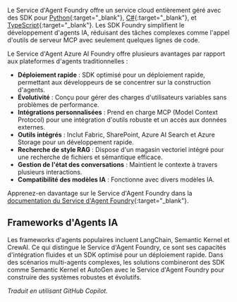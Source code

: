Le Service d'Agent Foundry offre un service cloud entièrement géré avec des SDK pour [Python](https://learn.microsoft.com/azure/ai-services/agents/quickstart?pivots=programming-language-python-azure){:target="_blank"}, [C#](https://learn.microsoft.com/azure/ai-services/agents/quickstart?pivots=programming-language-csharp){:target="_blank"}, et [TypeScript](https://learn.microsoft.com/azure/ai-foundry/agents/quickstart?pivots=programming-language-typescript){:target="_blank"}. Les SDK Foundry simplifient le développement d'agents IA, réduisant des tâches complexes comme l'appel d'outils de serveur MCP avec seulement quelques lignes de code.

Le Service d'Agent Azure AI Foundry offre plusieurs avantages par rapport aux plateformes d'agents traditionnelles :

- **Déploiement rapide** : SDK optimisé pour un déploiement rapide, permettant aux développeurs de se concentrer sur la construction d'agents.
- **Évolutivité** : Conçu pour gérer des charges d'utilisateurs variables sans problèmes de performance.
- **Intégrations personnalisées** : Prend en charge MCP (Model Context Protocol) pour une intégration d'outils robuste et un accès aux données externes.
- **Outils intégrés** : Inclut Fabric, SharePoint, Azure AI Search et Azure Storage pour un développement rapide.
- **Recherche de style RAG** : Dispose d'un magasin vectoriel intégré pour une recherche de fichiers et sémantique efficace.
- **Gestion de l'état des conversations** : Maintient le contexte à travers plusieurs interactions.
- **Compatibilité des modèles IA** : Fonctionne avec divers modèles IA.

Apprenez-en davantage sur le Service d'Agent Foundry dans la [documentation du Service d'Agent Foundry](https://learn.microsoft.com/azure/ai-services/agents/overview){:target="_blank"}.

## Frameworks d'Agents IA

Les frameworks d'agents populaires incluent LangChain, Semantic Kernel et CrewAI. Ce qui distingue le Service d'Agent Foundry, ce sont ses capacités d'intégration fluides et un SDK optimisé pour un déploiement rapide. Dans des scénarios multi-agents complexes, les solutions combineront des SDK comme Semantic Kernel et AutoGen avec le Service d'Agent Foundry pour construire des systèmes robustes et évolutifs.

*Traduit en utilisant GitHub Copilot.*
